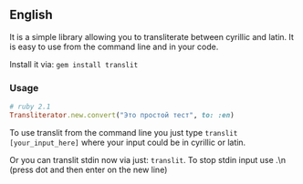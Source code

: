 ## English ##

It is a simple library allowing you to transliterate between cyrillic and latin. It is easy to use from the command line and in your code.

Install it via: <code>gem install translit</code>

### Usage ###

```ruby
# ruby 2.1
Transliterator.new.convert("Это простой тест", to: :en)
```

To use translit from the command line you just type <code>translit [your_input_here]</code> where your input could be in cyrillic or latin.

Or you can translit stdin now via just: <code>translit</code>. To stop stdin input use .\n (press dot and then enter on the new line)
